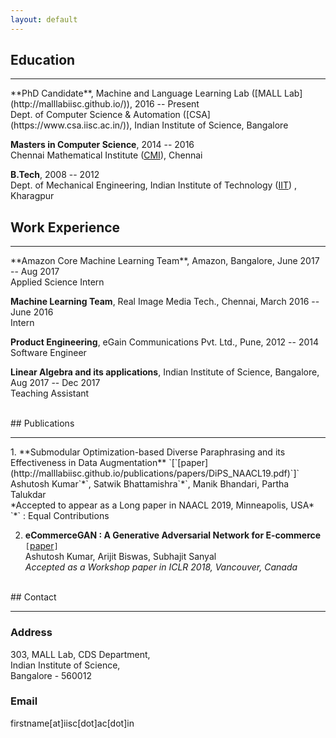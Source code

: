 ```yaml
---
layout: default
---
```


## Education
<hr/>
**PhD Candidate**, Machine and Language Learning Lab ([MALL Lab](http://malllabiisc.github.io/)), 2016 -- Present <br>
Dept. of Computer Science & Automation ([CSA](https://www.csa.iisc.ac.in/)), Indian Institute of Science, Bangalore

**Masters in Computer Science**, 2014 -- 2016 <br>
Chennai Mathematical Institute ([CMI](https://www.cmi.ac.in/)), Chennai

**B.Tech**, 2008 -- 2012 <br>
Dept. of Mechanical Engineering, Indian Institute of Technology ([IIT](http://www.iitkgp.ac.in)) , Kharagpur
<br>
## Work Experience
<hr/>
**Amazon Core Machine Learning Team**, Amazon, Bangalore, June 2017 -- Aug 2017 <br>
Applied Science Intern

**Machine Learning Team**, Real Image Media Tech., Chennai, March 2016 -- June 2016 <br>
Intern

**Product Engineering**, eGain Communications Pvt. Ltd., Pune, 2012 -- 2014 <br>
Software Engineer

**Linear Algebra and its applications**, Indian Institute of Science, Bangalore, Aug 2017 -- Dec 2017 <br>
Teaching Assistant


<br>
## Publications
<hr/>
1. **Submodular Optimization-based Diverse Paraphrasing and its Effectiveness in Data Augmentation** `[`[paper](http://malllabiisc.github.io/publications/papers/DiPS_NAACL19.pdf)`]` <br>
    Ashutosh Kumar`*`, Satwik Bhattamishra`*`, Manik Bhandari, Partha Talukdar <br>
    *Accepted to appear as a Long paper in NAACL 2019, Minneapolis, USA* <br>
  `*` : Equal Contributions

2. **eCommerceGAN : A Generative Adversarial Network for E-commerce** `[`[paper](https://arxiv.org/pdf/1801.03244.pdf)`]` <br>
    Ashutosh Kumar, Arijit Biswas, Subhajit Sanyal <br>
    *Accepted as a Workshop paper in ICLR 2018, Vancouver, Canada*

<br>
## Contact
<hr>
<h3>Address</h3>
<p>303, MALL Lab, CDS Department, <br>
Indian Institute of Science, <br>
Bangalore - 560012 <p>

<h3>Email</h3>
<p>firstname[at]iisc[dot]ac[dot]in</p>
